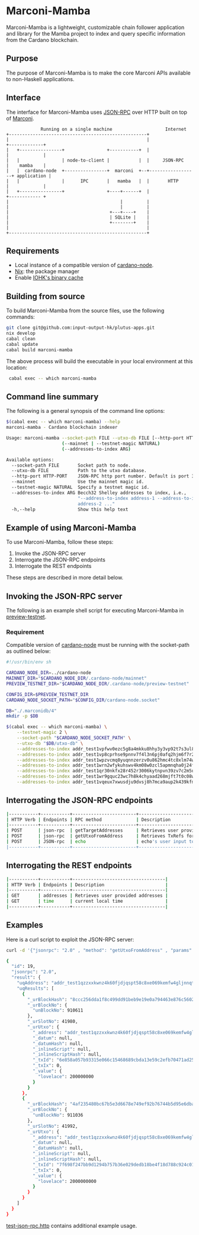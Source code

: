 
# Marconi-Mamba

Marconi-Mamba is a lightweight, customizable chain follower application and library for the Mamba project to index and query specific information from the Cardano blockchain.
## Purpose

The purpose of Marconi-Mamba is to make the core Marconi APIs available to non-Haskell applications.

## Interface

The interface for Marconi-Mamba uses [JSON-RPC](http://www.simple-is-better.org/rpc/#differences-between-1-0-and-2-0) over HTTP built on top of [Marconi](../marconi/README.md).


```
             Running on a single machine                    Internet
+----------------------------------------------------+
|                                                    |                  +-------------+
|   +----------------+                +-----------+  |                  |             |
|   |                | node-to-client |           |  |     JSON-RPC     |    mamba    |
|   |  cardano-node  +----------------+  marconi  +--+------------------+ application |
|   |                |      IPC       |   mamba   |  |       HTTP       |             |
|   +----------------+                +----+------+  |                  +------------ +
|                                          |         |
|                                          |         |
|                                      +---+----+    |
|                                      | SQLite |    |
|                                      +--------+    |
|                                                    |
+----------------------------------------------------+
```

## Requirements
* Local instance of a compatible version of [cardano-node](https://github.com/input-output-hk/plutus-apps/blob/main/cabal.project#L246).
* [Nix](https://nixos.org/download.html): the package manager
* Enable [IOHK's binary cache](https://iohk.zendesk.com/hc/en-us/articles/900000673963-Installing-Nix-on-Linux-distribution-and-setting-up-IOHK-binaries)

## Building from source
To build Marconi-Mamba from the source files, use the following commands:

``` sh
git clone git@github.com:input-output-hk/plutus-apps.git
nix develop
cabal clean
cabal update
cabal build marconi-mamba
```

The above process will build the executable in your local environment at this location:

``` sh
 cabal exec -- which marconi-mamba
```

## Command line summary

The following is a general synopsis of the command line options:

``` sh
$(cabal exec -- which marconi-mamba) --help
marconi-mamba - Cardano blockchain indexer

Usage: marconi-mamba --socket-path FILE --utxo-db FILE [--http-port HTTP-PORT]
                     (--mainnet | --testnet-magic NATURAL)
                     (--addresses-to-index ARG)

Available options:
  --socket-path FILE       Socket path to node.
  --utxo-db FILE           Path to the utxo database.
  --http-port HTTP-PORT    JSON-RPC http port number. Default is port 3000.
  --mainnet                Use the mainnet magic id.
  --testnet-magic NATURAL  Specify a testnet magic id.
  --addresses-to-index ARG Becch32 Shelley addresses to index, i.e.,
                           "--address-to-index address-1 --address-to-index
                           address-2 ..."
  -h,--help                Show this help text
```

## Example of using Marconi-Mamba

To use Marconi-Mamba, follow these steps:
1. Invoke the JSON-RPC server
2. Interrogate the JSON-RPC endpoints
3. Interrogate the REST endpoints

These steps are described in more detail below.

## Invoking the JSON-RPC server

The following is an example shell script for executing Marconi-Mamba in [preview-testnet](https://book.world.dev.cardano.org/environments.html#preview-testnet).

### Requirement

Compatible version of [cardano-node](https://github.com/input-output-hk/plutus-apps/blob/main/cabal.project#L246) must be running with the socket-path as outlined below:

``` sh
#!/usr/bin/env sh

CARDANO_NODE_DIR=../cardano-node
MAINNET_DIR="$CARDANO_NODE_DIR/.cardano-node/mainnet"
PREVIEW_TESTNET_DIR="$CARDANO_NODE_DIR/.cardano-node/preview-testnet"

CONFIG_DIR=$PREVIEW_TESTNET_DIR
CARDANO_NODE_SOCKET_PATH="$CONFIG_DIR/cardano-node.socket"

DB="./.marconidb/4"
mkdir -p $DB

$(cabal exec -- which marconi-mamba) \
    --testnet-magic 2 \
    --socket-path "$CARDANO_NODE_SOCKET_PATH" \
    --utxo-db "$DB/utxo-db" \
    --addresses-to-index addr_test1vpfwv0ezc5g8a4mkku8hhy3y3vp92t7s3ul8g778g5yegsgalc6gc \
    --addresses-to-index addr_test1vp8cprhse9pnnv7f4l3n6pj0afq2hjm6f7r2205dz0583egagfjah \
    --addresses-to-index addr_test1wpzvcmq8yuqnnzerzv0u862hmc4tc8xlm74wtsqmh56tgpc3pvx0f \
    --addresses-to-index addr_test1wrn2wfykuhswv4km08w0zcl5apmnqha0j24fa287vueknasq6t4hc \
    --addresses-to-index addr_test1qr30nkfx28r452r3006kytnpvn39zv7c2m5uqt4zrg35mly35pesdyk43wnxk3edkkw74ak56n4zh67reqjhcfp3mm7qtyekt4 \
    --addresses-to-index addr_test1wr9gquc23wc7h8k4chyaad268mjft7t0c08wqertwms70sc0fvx8w \
    --addresses-to-index addr_test1vqeux7xwusdju9dvsj8h7mca9aup2k439kfmwy773xxc2hcu7zy99
```

## Interrogating the JSON-RPC endpoints

``` sh
|-----------+-----------+------------------------+---------------------------------------------|
| HTTP Verb | Endpoints | RPC method             | Description                                 |
|-----------+-----------+------------------------+---------------------------------------------|
| POST      | json-rpc  | getTargetAddresses     | Retrieves user provided addresses           |
| POST      | json-rpc  | getUtxoFromAddress     | Retrieves TxRefs for an address             |
| POST      | JSON-rpc  | echo                   | echo's user input to console                |
|-----------+-----------+------------------------+---------------------------------------------|
```

## Interrogating the REST endpoints

``` sh
|-----------+-----------+-----------------------------------|
| HTTP Verb | Endpoints | Description                       |
|-----------+-----------+-----------------------------------|
| GET       | addresses | Retrieves user provided addresses |
| GET       | time      | current local time                |
|-----------+-----------+-----------------------------------|
```

## Examples

Here is a curl script to exploit the JSON-RPC server:

``` sh
curl -d '{"jsonrpc": "2.0" , "method": "getUtxoFromAddress" , "params": "addr_test1qzzxxkwnz4k60fjdjqspt58c8xe069kemfw4gljnnqtc4aarszs09x52vy8kfknj0rrr9400e39ufz5tuct74h52kcrqaytqk7", "id": 19}' -H 'Content-Type: application/json' -X POST http://localhost:3000/json-rpc | jq

{
  "id": 19,
  "jsonrpc": "2.0",
  "result": {
    "uqAddress": "addr_test1qzzxxkwnz4k60fjdjqspt58c8xe069kemfw4gljnnqtc4aarszs09x52vy8kfknj0rrr9400e39ufz5tuct74h52kcrqaytqk7",
    "uqResults": [
      {
        "_urBlockHash": "8ccc256dda1f8c499dd91beb9e19e0a794463e876c5602b74c82997e31f16bde",
        "_urBlockNo": {
          "unBlockNo": 910611
        },
        "_urSlotNo": 41980,
        "_urUtxo": {
          "_address": "addr_test1qzzxxkwnz4k60fjdjqspt58c8xe069kemfw4gljnnqtc4aarszs09x52vy8kfknj0rrr9400e39ufz5tuct74h52kcrqaytqk7",
          "_datum": null,
          "_datumHash": null,
          "_inlineScript": null,
          "_inlineScriptHash": null,
          "_txId": "6e858a057b93315e066c15468689cbda13e59c2efb70471ad256938233f6174a",
          "_txIx": 0,
          "_value": {
            "lovelace": 200000000
          }
        }
      },
      {
        "_urBlockHash": "4af235480bc67b5e3d6678e749ef92b76744b5d95e6dba41e0c08f0cef620743",
        "_urBlockNo": {
          "unBlockNo": 911036
        },
        "_urSlotNo": 41992,
        "_urUtxo": {
          "_address": "addr_test1qzzxxkwnz4k60fjdjqspt58c8xe069kemfw4gljnnqtc4aarszs09x52vy8kfknj0rrr9400e39ufz5tuct74h52kcrqaytqk7",
          "_datum": null,
          "_datumHash": null,
          "_inlineScript": null,
          "_inlineScriptHash": null,
          "_txId": "7f698f247bb9d1294b757b36e029dedb18be4f18d788c924c01d7d8bec80bf2f",
          "_txIx": 0,
          "_value": {
            "lovelace": 2000000000
          }
        }
      }
    ]
  }
}

```

[test-json-rpc.http](./examples/test-json-rpc.http) contains additional example usage.
